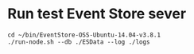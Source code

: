 Run test Event Store sever
==========================

```
cd ~/bin/EventStore-OSS-Ubuntu-14.04-v3.8.1
./run-node.sh --db ./ESData --log ./logs
```